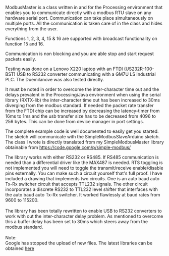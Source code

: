 ModbusMaster is a class written in and for the Processing environment that enables you to communicate directly with a modbus RTU slave on any hardware serial port. Communication can take place simultaneously on multiple ports. All the communication is taken care of in the class and hides everything from the user.

Functions 1, 2, 3, 4, 15 & 16 are supported with broadcast functionality on function 15 and 16.

Communication is non blocking and you are able stop and start request packets easily.

Testing was done on a Lenovo X220 laptop with an FTDI (US232R-100-BST) USB to RS232 converter communicating with a GM7U LS Industrial PLC. The Duemilanove was also tested directly.

It must be noted in order to overcome the inter-character time out and the delays prevalent in the Processing/Java environment when using the serial library (RXTX-lib) the inter-character time out has been increased to 30ms diverging from the modbus standard. If needed the packet rate transfer from the FTDI chip can be increased by decreasing the latency-timer from 16ms to 1ms and the usb transfer size has to be decreased from 4096 to 256 bytes. This can be done from device manager in port settings.

The complete example code is well documented to easily get you started. The sketch will communicate with the SimpleModbusSlaveArduino sketch.<br>
The class I wrote is directly translated from my SimpleModbusMaster library obtainable from <a href='https://code.google.com/p/simple-modbus/'>https://code.google.com/p/simple-modbus/</a>

The library works with either RS232 or RS485. If RS485 communication is needed than a differential driver like the MAX487 is needed. RTS toggling is not implemented you will need to toggle the transmit/receive enable/disable pins externally. You can make such a circuit yourself that's full proof. I have included a drawing that implements two circuits. One is an auto baud auto Tx-Rx switcher circuit that accepts TTL232 signals. The other circuit incorporates a discrete RS232 to TTL232 level shifter that interfaces with the auto baud auto Tx-Rx switcher. It worked flawlessly at baud rates from 9600 to 115200.<br>
<br>
The library has been totally rewritten to enable USB to RS232 converters to work with out the inter-character delay problem. As mentioned to overcome this a buffer delay has been set to 30ms which steers away from the modbus standard.<br>
<br>
Note:<br>
Google has stopped the upload of new files. The latest libraries can be obtained <a href='https://drive.google.com/folderview?id=0B0B286tJkafVSENVcU1RQVBfSzg&usp=drive_web'>here</a>